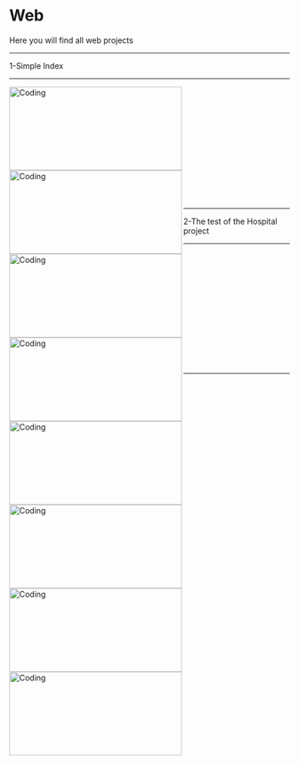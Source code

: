 # Web
Here you will find all web projects
<hr>
1-Simple Index
<hr>
<img align="left" alt="Coding" width="310" height="150" src="https://i.ibb.co/djTn2ch/1.png">
<img align="left" alt="Coding" width="310" height="150" src="https://i.ibb.co/CJCwDJk/2.png">
<img align="left" alt="Coding" width="310" height="150" src="https://i.ibb.co/6wTnK98/3.png">
<img align="left" alt="Coding" width="310" height="150" src="https://i.ibb.co/FxrjpH2/4.png">
<br><br><br><br><br><br>
<br><br><br><br><br><br>
<hr>
2-The test of the Hospital project
<hr>
<img align="left" alt="Coding" width="310" height="150" src="https://i.ibb.co/6YKHwP4/20.png">
<img align="left" alt="Coding" width="310" height="150" src="https://i.ibb.co/dtwHKbs/21.png">
<img align="left" alt="Coding" width="310" height="150" src="https://i.ibb.co/Jvw9zRn/23.png">
<img align="left" alt="Coding" width="310" height="150" src="https://i.ibb.co/pXC2hkL/24.png">
<br><br><br><br><br><br>
<br><br><br><br><br><br>
<hr>

